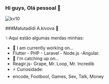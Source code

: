### Hi guys, Olá pessoal 👋
 ![kv10](https://user-images.githubusercontent.com/20368961/187094567-a4f2e6de-4f22-4e65-8cf2-9205d3c77d67.gif)
 
 ###Matutadidi A.kivova 👋
 
✨Aqui estão algumas merdas minhas:

- 🔭 I am currently working on...
- Flutter - PHP - Laravel - Node.js -Angular.
- 🌱 I'm catching up on...
- Reagir.js- Grape, Mr. Loop, Mr. Incredib
- ⚡ Curiosidade:
- encode, Footbool, Games, Sex, Talk, Money

